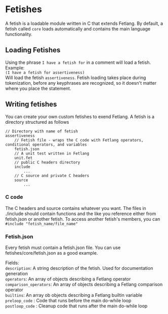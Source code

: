 # Fetishes
A fetish is a loadable module written in C that extends Fetlang. By default, a fetish called `core` loads automatically and contains the main language functionality.

## Loading Fetishes
Using the phrase `I have a fetish for` in a comment will load a fetish. Example:  
`(I have a fetish for assertiveness)`  
Will load the fetish `assertiveness`. Fetish loading takes place during tokenization, before any keyphrases are recognized, so it doesn't matter where you place the statement.

## Writing fetishes
You can create your own custom fetishes to exend Fetlang. A fetish is a directory structured as follows

    // Directory with name of fetish
    assertiveness 
        // Fetish file - wraps the C code with Fetlang operators, conditional operators, and variables
        fetish.json
        // A unit test written in Fetlang
        unit.fet
        // public C headers directory
        include
            ...
        // C source and private C headers
        source 
            ...

### C code
The C headers and source contains whatever you want. The files in ./include should contain functions and the like you reference either from fetish.json or another fetish. To access another fetish's members, you can `#include "fetish_name/file_name"`

### Fetish.json
Every fetish must contain a fetish.json file. You can use fetishes/core/fetish.json as a good example.

Fields:  
`description`: A string description of the fetish. Used for documentation generation  
`operators`:  An array of objects describing a Fetlang operator  
`comparison_operators`: An array of objects describing a Fetlang comparison operator  
`builtins`: An array ob objects describing a Fetlang builtin variable  
`preloop_code` : Code that runs before the main do-while loop  
`postloop_code` : Cleanup code that runs after the main do-while loop  
